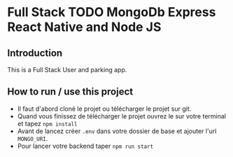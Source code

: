 # Full Stack TODO MongoDb Express React Native and Node JS

## Introduction

This is a Full Stack User and parking app.

## How to run / use this project

- Il faut d'abord cloné le projet ou télécharger le projet sur git.
- Quand vous finissez de télécharger le projet ouvrez le sur votre terminal et tapez `npm install`
- Avant de lancez créer  `.env` dans votre dossier de base et ajouter l'url `MONGO_URI`.
- Pour lancer votre backend taper `npm run start`
